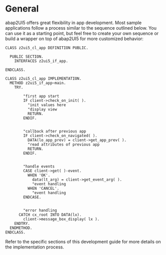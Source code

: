 # General

abap2UI5 offers great flexibility in app development. Most sample applications follow a process similar to the sequence outlined below. You can use it as a starting point, but feel free to create your own sequence or build a wrapper on top of abap2UI5 for more customized behavior:

```abap
CLASS z2ui5_cl_app DEFINITION PUBLIC.

  PUBLIC SECTION.
    INTERFACES z2ui5_if_app.

ENDCLASS.

CLASS z2ui5_cl_app IMPLEMENTATION.
  METHOD z2ui5_if_app~main.
    TRY.

        "first app start
        IF client->check_on_init( ).
          "init values here
          "display view
          RETURN.
        ENDIF.


        "callback after previous app
        IF client->check_on_navigated( ).
          DATA(lo_app_prev) = client->get_app_prev( ).
          "read attributes of previous app
          RETURN.
        ENDIF.


        "handle events
        CASE client->get( )-event.
          WHEN 'OK'.
            data(lt_arg) = client->get_event_arg( ).
            "event handling
          WHEN 'CANCEL'.
            "event handling
        ENDCASE.


        "error handling
      CATCH cx_root INTO DATA(lx).
        client->message_box_display( lx ).
    ENDTRY.
  ENDMETHOD.
ENDCLASS.
````
Refer to the specific sections of this development guide for more details on the implementation process.